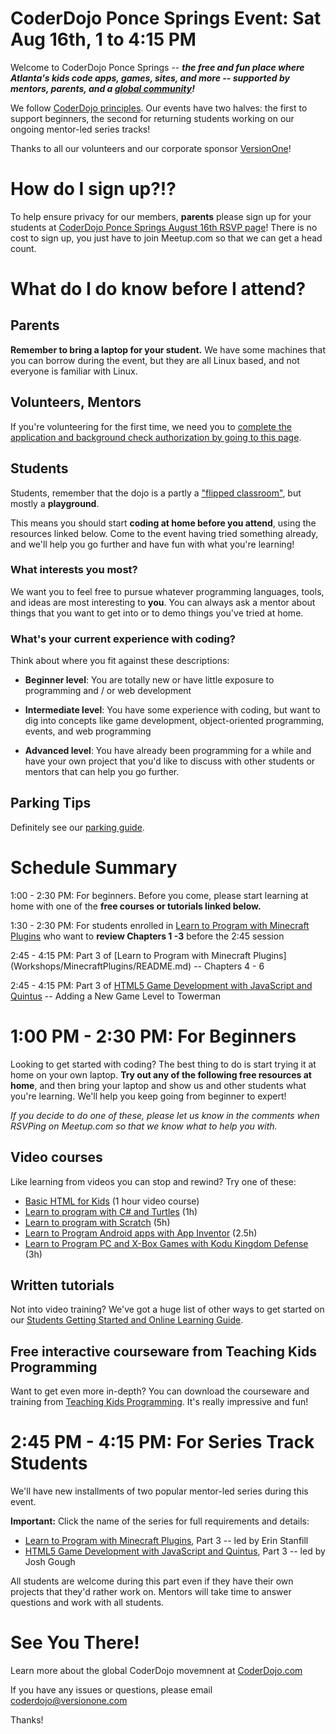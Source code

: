 # CoderDojo Ponce Springs Event: Sat Aug 16th, 1 to 4:15 PM

Welcome to CoderDojo Ponce Springs -- **_the free and fun place where Atlanta's kids code apps, games, sites, and more -- supported by mentors, parents, and a [global community](http://www.CoderDojo.com)!_**

We follow [CoderDojo principles](Promise.md). Our events have two halves: the first to support beginners, the second for returning students working on our ongoing mentor-led series tracks! 

Thanks to all our volunteers and our corporate sponsor [VersionOne](http://www.versionone.com)!

# How do I sign up?!?

To help ensure privacy for our members, **parents** please sign up for your students at [CoderDojo Ponce Springs August 16th RSVP page](http://www.meetup.com/CoderDojoPonceSprings/events/172340752/)! There is no cost to sign up, you just have to join Meetup.com so that we can get a head count.

# What do I do know before I attend?

## Parents

**Remember to bring a laptop for your student.** We have some machines that you can borrow during the event, but they are all Linux based, and not everyone is familiar with Linux.

## Volunteers, Mentors

If you're volunteering for the first time, we need you to [complete the application and background check authorization by going to this page](http://coderdojoponcesprings.azurewebsites.net/app/index.html#/).

## Students

Students, remember that the dojo is a partly a ["flipped classroom"](http://en.wikipedia.org/wiki/Flip_teaching), but mostly a **playground**. 

This means you should start **coding at home before you attend**, using the resources linked below. Come to the event having tried something already, and we'll help you go further and have fun with what you're learning!

### What interests you most?

We want you to feel free to pursue whatever programming languages, tools, and ideas are most interesting to **you**. You can always ask a mentor about things that you want to get into or to demo things you've tried at home.

### What's your current experience with coding?

Think about where you fit against these descriptions:

* **Beginner level**: You are totally new or have little exposure to programming and / or web development

* **Intermediate level**: You have some experience with coding, but want to dig into concepts like game development, 
object-oriented programming, events, and web programming

* **Advanced level**: You have already been programming for a while and have your own project that you'd like to 
discuss with other students or mentors that can help you go further.

## Parking Tips

Definitely see our [parking guide](https://github.com/CoderDojoPonceSprings/Events/blob/master/PARKING.md). 


# Schedule Summary

1:00 - 2:30 PM: For beginners. Before you come, please start learning at home with one of the **free courses or tutorials linked below.**

1:30 - 2:30 PM: For students enrolled in [Learn to Program with Minecraft Plugins](Workshops/MinecraftPlugins/README.md) who want to **review Chapters 1 -3** before the  2:45 session

2:45 - 4:15 PM: Part 3 of [Learn to Program with Minecraft Plugins]
(Workshops/MinecraftPlugins/README.md) -- Chapters 4 - 6

2:45 - 4:15 PM: Part 3 of [HTML5 Game Development with JavaScript and Quintus](https://github.com/CoderDojoPonceSprings/Events/blob/master/Workshops/HTML5GamesQuintus/README.md) -- Adding a New Game Level to Towerman

# 1:00 PM - 2:30 PM: For Beginners

Looking to get started with coding? The best thing to do is start trying it at home on your own laptop. **Try out any of the following free resources at home**, and then bring your laptop and show us and other students what you're learning. 
We'll help you keep going from beginner to expert!

*If you decide to do one of these, please let us know in the comments when RSVPing on Meetup.com so that we know what to help you with.*

## Video courses

Like learning from videos you can stop and rewind? Try one of these:

* [Basic HTML for Kids](http://pluralsight.com/training/courses/TableOfContents?courseName=teaching-kids-basic-html) (1 hour video course)
* [Learn to program with C# and Turtles](http://www.pluralsight.com/training/Courses/TableOfContents/teaching-kids-programming) (1h)
* [Learn to program with Scratch](http://www.pluralsight.com/training/Courses/TableOfContents/learning-programming-scratch) (5h)
* [Learn to Program Android apps with App Inventor](http://www.pluralsight.com/training/Courses/TableOfContents/android-beginner-app-inventor) (2.5h)
* [Learn to Program PC and X-Box Games with Kodu Kingdom Defense](http://www.pluralsight.com/training/Courses/TableOfContents/learn-to-program-kodu-kingdom-defense) (3h)

## Written tutorials

Not into video training? We've got a huge list of other ways to get started on our [Students Getting Started and Online Learning Guide](Students_Getting_Started.md).

## Free interactive courseware from Teaching Kids Programming

Want to get even more in-depth? You can download the courseware and training from [Teaching Kids Programming](http://teachingkidsprogramming.org/). It's really impressive and fun!

# 2:45 PM - 4:15 PM: For Series Track Students

We'll have new installments of two popular mentor-led series during this event.

**Important:** Click the name of the series for full requirements and details:

* [Learn to Program with Minecraft Plugins](Workshops/MinecraftPlugins/README.md), Part 3 -- led by Erin Stanfill
* [HTML5 Game Development with JavaScript and Quintus](Workshops/HTML5GamesQuintus/README.md), Part 3 -- led by Josh Gough

All students are welcome during this part even if they have their own projects that they'd rather work on.  Mentors will take time to answer questions and work with all students.

# See You There!

Learn more about the global CoderDojo movemnent at [CoderDojo.com](http://coderdojo.com/)

If you have any issues or questions, please email coderdojo@versionone.com

Thanks!
